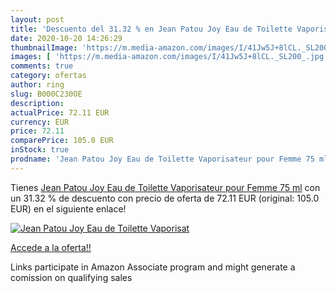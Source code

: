 ```yaml
---
layout: post
title: 'Descuento del 31.32 % en Jean Patou Joy Eau de Toilette Vaporisat'
date: 2020-10-20 14:26:29
thumbnailImage: 'https://m.media-amazon.com/images/I/41Jw5J+8lCL._SL200_.jpg'
images: [ 'https://m.media-amazon.com/images/I/41Jw5J+8lCL._SL200_.jpg' ]
comments: true
category: ofertas
author: ring
slug: B000C230OE
description:
actualPrice: 72.11 EUR
currency: EUR
price: 72.11
comparePrice: 105.0 EUR
inStock: true
prodname: 'Jean Patou Joy Eau de Toilette Vaporisateur pour Femme 75 ml'
---
```


Tienes [Jean Patou Joy Eau de Toilette Vaporisateur pour Femme 75 ml](https://www.amazon.fr/dp/B000C230OE/?tag=tolees0d-21) con un 31.32 % de descuento con precio de oferta de 72.11 EUR (original: 105.0 EUR) en el siguiente enlace!

[![Jean Patou Joy Eau de Toilette Vaporisat](https://m.media-amazon.com/images/I/41Jw5J+8lCL._SL200_.jpg)](https://www.amazon.fr/dp/B000C230OE/?tag=tolees0d-21)

[Accede a la oferta!!](https://www.amazon.fr/dp/B000C230OE/?tag=tolees0d-21)

Links participate in Amazon Associate program and might generate a comission on qualifying sales


